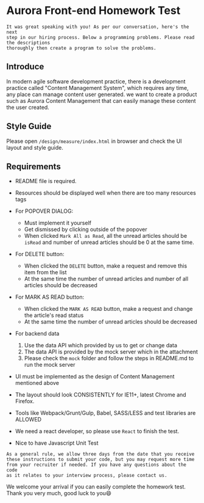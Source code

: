 # Aurora Front-end Homework Test

```Note
It was great speaking with you! As per our conversation, here's the next
step in our hiring process. Below a programming problems. Please read the descriptions
thoroughly then create a program to solve the problems.
```

## Introduce

In modern agile software development practice, there is a development practice called "Content Management System",
which requires any time, any place can manage content user generated. we want to create a product such as
Aurora Content Management that can easily manage these content the user created.

## Style Guide

Please open `/design/measure/index.html` in browser and check the UI layout and style guide.

## Requirements

* README file is required.
* Resources should be displayed well when there are too many resources tags
* For POPOVER DIALOG:
    * Must implement it yourself
    * Get dismissed by clicking outside of the popover
    * When clicked `Mark All as Read`, all the unread articles should be `isRead` and number of unread articles should be 0 at the same time.
* For DELETE button:
    * When clicked the `DELETE` button, make a request and remove this item from the list
    * At the same time the number of unread articles and number of all articles should be decreased
* For MARK AS READ button:
    * When clicked the `MARK AS READ` button, make a request and change the article's read status
    * At the same time the number of unread articles should be decreased
* For backend data
    1. Use the data API which provided by us to get or change data
    2. The data API is provided by the mock server which in the attachment
    3. Please check the `mock` folder and follow the steps in README.md to run the mock server
* UI must be implemented as the design of Content Management mentioned above
* The layout should look CONSISTENTLY for IE11+, latest Chrome and Firefox.
* Tools like Webpack/Grunt/Gulp, Babel, SASS/LESS and test libraries are ALLOWED

* We need a react developer, so please use `React` to finish the test.
* Nice to have Javascript Unit Test
```Note
As a general rule, we allow three days from the date that you receive
these instructions to submit your code, but you may request more time
from your recruiter if needed. If you have any questions about the code
as it relates to your interview process, please contact us.
```

We welcome your arrival if you can easily complete the homework test.
Thank you very much, good luck to you😄